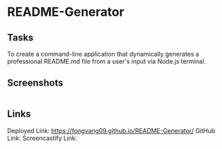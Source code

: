 # README-Generator

## Tasks

To create a command-line application that dynamically generates a professional README.md file from a user's input via Node.js terminal.

##



## Screenshots

![]()

## Links

Deployed Link: https://fongvang09.github.io/README-Generator/
GitHub Link: 
Screencastify Link: 
